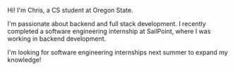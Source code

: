 Hi! I'm Chris, a CS student at Oregon State.

I'm passionate about backend and full stack development.
I recently completed a software engineering internship at SailPoint, where I was working in backend development. 

I'm looking for software engineering internships next summer to expand my knowledge!

<!--
**chrisbuild124/chrisbuild124** is a ✨ _special_ ✨ repository because its `README.md` (this file) appears on your GitHub profile.

Here are some ideas to get you started:

- 🔭 I’m currently working on ...
- 🌱 I’m currently learning ...
- 👯 I’m looking to collaborate on ...
- 🤔 I’m looking for help with ...
- 💬 Ask me about ...
- 📫 How to reach me: ...
- 😄 Pronouns: ...
- ⚡ Fun fact: ...
-->
